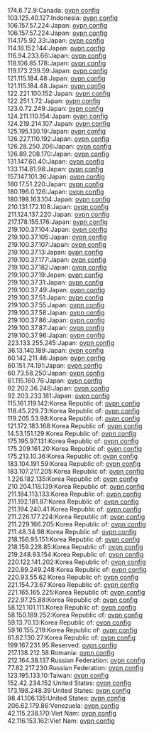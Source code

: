 174.6.72.9:Canada: [ovpn config](vpn/174_6_72_9.ovpn)  
103.125.40.127:Indonesia: [ovpn config](vpn/103_125_40_127.ovpn)  
106.157.57.224:Japan: [ovpn config](vpn/106_157_57_224.ovpn)  
106.157.57.224:Japan: [ovpn config](vpn/106_157_57_224.ovpn)  
114.175.92.33:Japan: [ovpn config](vpn/114_175_92_33.ovpn)  
114.18.152.144:Japan: [ovpn config](vpn/114_18_152_144.ovpn)  
116.94.233.66:Japan: [ovpn config](vpn/116_94_233_66.ovpn)  
118.106.85.178:Japan: [ovpn config](vpn/118_106_85_178.ovpn)  
119.173.239.59:Japan: [ovpn config](vpn/119_173_239_59.ovpn)  
121.115.184.48:Japan: [ovpn config](vpn/121_115_184_48.ovpn)  
121.115.184.48:Japan: [ovpn config](vpn/121_115_184_48.ovpn)  
122.221.100.152:Japan: [ovpn config](vpn/122_221_100_152.ovpn)  
122.251.1.72:Japan: [ovpn config](vpn/122_251_1_72.ovpn)  
123.0.72.249:Japan: [ovpn config](vpn/123_0_72_249.ovpn)  
124.211.110.154:Japan: [ovpn config](vpn/124_211_110_154.ovpn)  
124.219.214.107:Japan: [ovpn config](vpn/124_219_214_107.ovpn)  
125.195.130.19:Japan: [ovpn config](vpn/125_195_130_19.ovpn)  
126.227.110.192:Japan: [ovpn config](vpn/126_227_110_192.ovpn)  
126.28.250.206:Japan: [ovpn config](vpn/126_28_250_206.ovpn)  
126.89.208.170:Japan: [ovpn config](vpn/126_89_208_170.ovpn)  
131.147.60.40:Japan: [ovpn config](vpn/131_147_60_40.ovpn)  
133.114.81.98:Japan: [ovpn config](vpn/133_114_81_98.ovpn)  
157.147.101.36:Japan: [ovpn config](vpn/157_147_101_36.ovpn)  
180.17.51.220:Japan: [ovpn config](vpn/180_17_51_220.ovpn)  
180.196.0.126:Japan: [ovpn config](vpn/180_196_0_126.ovpn)  
180.198.163.104:Japan: [ovpn config](vpn/180_198_163_104.ovpn)  
210.131.172.108:Japan: [ovpn config](vpn/210_131_172_108.ovpn)  
211.124.137.220:Japan: [ovpn config](vpn/211_124_137_220.ovpn)  
217.178.155.176:Japan: [ovpn config](vpn/217_178_155_176.ovpn)  
219.100.37.104:Japan: [ovpn config](vpn/219_100_37_104.ovpn)  
219.100.37.105:Japan: [ovpn config](vpn/219_100_37_105.ovpn)  
219.100.37.107:Japan: [ovpn config](vpn/219_100_37_107.ovpn)  
219.100.37.13:Japan: [ovpn config](vpn/219_100_37_13.ovpn)  
219.100.37.177:Japan: [ovpn config](vpn/219_100_37_177.ovpn)  
219.100.37.182:Japan: [ovpn config](vpn/219_100_37_182.ovpn)  
219.100.37.19:Japan: [ovpn config](vpn/219_100_37_19.ovpn)  
219.100.37.31:Japan: [ovpn config](vpn/219_100_37_31.ovpn)  
219.100.37.49:Japan: [ovpn config](vpn/219_100_37_49.ovpn)  
219.100.37.51:Japan: [ovpn config](vpn/219_100_37_51.ovpn)  
219.100.37.55:Japan: [ovpn config](vpn/219_100_37_55.ovpn)  
219.100.37.58:Japan: [ovpn config](vpn/219_100_37_58.ovpn)  
219.100.37.86:Japan: [ovpn config](vpn/219_100_37_86.ovpn)  
219.100.37.87:Japan: [ovpn config](vpn/219_100_37_87.ovpn)  
219.100.37.96:Japan: [ovpn config](vpn/219_100_37_96.ovpn)  
223.133.255.245:Japan: [ovpn config](vpn/223_133_255_245.ovpn)  
36.13.140.189:Japan: [ovpn config](vpn/36_13_140_189.ovpn)  
60.142.211.46:Japan: [ovpn config](vpn/60_142_211_46.ovpn)  
60.151.74.191:Japan: [ovpn config](vpn/60_151_74_191.ovpn)  
60.73.58.250:Japan: [ovpn config](vpn/60_73_58_250.ovpn)  
61.115.160.76:Japan: [ovpn config](vpn/61_115_160_76.ovpn)  
92.202.36.248:Japan: [ovpn config](vpn/92_202_36_248.ovpn)  
92.203.233.181:Japan: [ovpn config](vpn/92_203_233_181.ovpn)  
115.161.119.142:Korea Republic of: [ovpn config](vpn/115_161_119_142.ovpn)  
118.45.229.73:Korea Republic of: [ovpn config](vpn/118_45_229_73.ovpn)  
119.205.53.98:Korea Republic of: [ovpn config](vpn/119_205_53_98.ovpn)  
121.172.183.168:Korea Republic of: [ovpn config](vpn/121_172_183_168.ovpn)  
14.53.151.129:Korea Republic of: [ovpn config](vpn/14_53_151_129.ovpn)  
175.195.97.131:Korea Republic of: [ovpn config](vpn/175_195_97_131.ovpn)  
175.209.161.20:Korea Republic of: [ovpn config](vpn/175_209_161_20.ovpn)  
175.213.10.36:Korea Republic of: [ovpn config](vpn/175_213_10_36.ovpn)  
183.104.191.59:Korea Republic of: [ovpn config](vpn/183_104_191_59.ovpn)  
183.107.217.205:Korea Republic of: [ovpn config](vpn/183_107_217_205.ovpn)  
1.226.182.135:Korea Republic of: [ovpn config](vpn/1_226_182_135.ovpn)  
210.204.118.139:Korea Republic of: [ovpn config](vpn/210_204_118_139.ovpn)  
211.184.113.133:Korea Republic of: [ovpn config](vpn/211_184_113_133.ovpn)  
211.192.181.87:Korea Republic of: [ovpn config](vpn/211_192_181_87.ovpn)  
211.194.240.41:Korea Republic of: [ovpn config](vpn/211_194_240_41.ovpn)  
211.226.177.224:Korea Republic of: [ovpn config](vpn/211_226_177_224.ovpn)  
211.229.166.205:Korea Republic of: [ovpn config](vpn/211_229_166_205.ovpn)  
211.48.34.98:Korea Republic of: [ovpn config](vpn/211_48_34_98.ovpn)  
218.156.95.151:Korea Republic of: [ovpn config](vpn/218_156_95_151.ovpn)  
218.159.228.85:Korea Republic of: [ovpn config](vpn/218_159_228_85.ovpn)  
219.248.93.154:Korea Republic of: [ovpn config](vpn/219_248_93_154.ovpn)  
220.122.141.202:Korea Republic of: [ovpn config](vpn/220_122_141_202.ovpn)  
220.89.249.248:Korea Republic of: [ovpn config](vpn/220_89_249_248.ovpn)  
220.93.55.62:Korea Republic of: [ovpn config](vpn/220_93_55_62.ovpn)  
221.154.73.67:Korea Republic of: [ovpn config](vpn/221_154_73_67.ovpn)  
221.165.165.225:Korea Republic of: [ovpn config](vpn/221_165_165_225.ovpn)  
222.97.25.88:Korea Republic of: [ovpn config](vpn/222_97_25_88.ovpn)  
58.121.101.111:Korea Republic of: [ovpn config](vpn/58_121_101_111.ovpn)  
58.150.189.252:Korea Republic of: [ovpn config](vpn/58_150_189_252.ovpn)  
59.13.70.13:Korea Republic of: [ovpn config](vpn/59_13_70_13.ovpn)  
59.16.155.219:Korea Republic of: [ovpn config](vpn/59_16_155_219.ovpn)  
61.82.130.27:Korea Republic of: [ovpn config](vpn/61_82_130_27.ovpn)  
199.167.231.95:Reserved: [ovpn config](vpn/199_167_231_95.ovpn)  
217.138.212.58:Romania: [ovpn config](vpn/217_138_212_58.ovpn)  
212.164.38.137:Russian Federation: [ovpn config](vpn/212_164_38_137.ovpn)  
77.82.217.230:Russian Federation: [ovpn config](vpn/77_82_217_230.ovpn)  
123.195.133.10:Taiwan: [ovpn config](vpn/123_195_133_10.ovpn)  
152.42.234.152:United States: [ovpn config](vpn/152_42_234_152.ovpn)  
173.198.248.39:United States: [ovpn config](vpn/173_198_248_39.ovpn)  
98.41.106.135:United States: [ovpn config](vpn/98_41_106_135.ovpn)  
206.62.179.86:Venezuela: [ovpn config](vpn/206_62_179_86.ovpn)  
42.115.238.170:Viet Nam: [ovpn config](vpn/42_115_238_170.ovpn)  
42.116.153.162:Viet Nam: [ovpn config](vpn/42_116_153_162.ovpn)  
